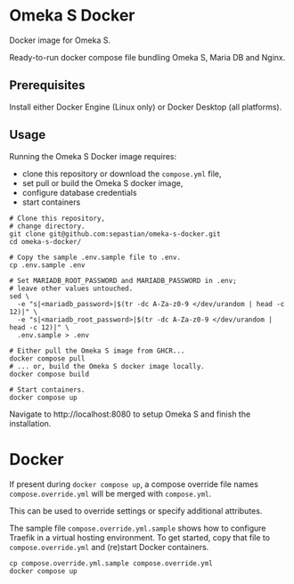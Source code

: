 # Omeka S Docker

Docker image for Omeka S.

Ready-to-run docker compose file bundling Omeka S, Maria DB and Nginx.

## Prerequisites

Install either Docker Engine (Linux only) or Docker Desktop (all platforms).

## Usage

Running the Omeka S Docker image requires:

  * clone this repository or download the `compose.yml` file,
  * set pull or build the Omeka S docker image,
  * configure database credentials
  * start containers

```shell
# Clone this repository,
# change directory.
git clone git@github.com:sepastian/omeka-s-docker.git
cd omeka-s-docker/

# Copy the sample .env.sample file to .env.
cp .env.sample .env

# Set MARIADB_ROOT_PASSWORD and MARIADB_PASSWORD in .env;
# leave other values untouched.
sed \
  -e "s|<mariadb_password>|$(tr -dc A-Za-z0-9 </dev/urandom | head -c 12)|" \
  -e "s|<mariadb_root_password>|$(tr -dc A-Za-z0-9 </dev/urandom | head -c 12)|" \
  .env.sample > .env

# Either pull the Omeka S image from GHCR...
docker compose pull
# ... or, build the Omeka S docker image locally.
docker compose build

# Start containers.
docker compose up
```

Navigate to http://localhost:8080 to setup Omeka S and finish the installation.

# Docker

If present during `docker compose up`, a compose override file names `compose.override.yml` will be merged with `compose.yml`.

This can be used to override settings or specify additional attributes.

The sample file `compose.override.yml.sample` shows how to configure Traefik in a virtual hosting environment.
To get started, copy that file to `compose.override.yml` and (re)start Docker containers.

```shell
cp compose.override.yml.sample compose.override.yml
docker compose up
```
